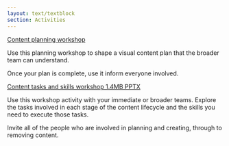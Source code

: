 ```yaml
---
layout: text/textblock
section: Activities
---
```

[Content planning workshop](/governing-content/content-lifecycle/planning-content/content-planning-workshop)

Use this planning workshop to shape a visual content plan that the broader team can understand.

Once your plan is complete, use it inform everyone involved.

[Content tasks and skills workshop 1.4MB PPTX](/assets/files/governing-content/content-tasks-skills-workshop.pptx)

Use this workshop activity with your immediate or broader teams. Explore the tasks involved in each stage of the content lifecycle and the skills you need to execute those tasks.

Invite all of the people who are involved in planning and creating, through to removing content.
